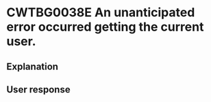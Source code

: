 # CWTBG0038E An unanticipated error occurred getting the current user.

## Explanation

## User response